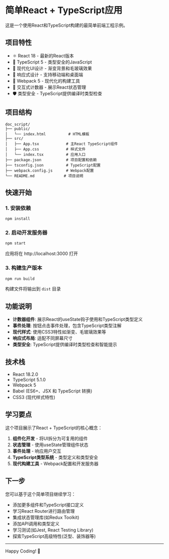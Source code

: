 # 简单React + TypeScript应用

这是一个使用React和TypeScript构建的最简单前端工程示例。

## 项目特性

- ⚛️ React 18 - 最新的React版本
- 🔷 TypeScript 5 - 类型安全的JavaScript
- 🎨 现代化UI设计 - 渐变背景和毛玻璃效果
- 📱 响应式设计 - 支持移动端和桌面端
- 🔧 Webpack 5 - 现代化的构建工具
- 🎯 交互式计数器 - 展示React状态管理
- 🛡️ 类型安全 - TypeScript提供编译时类型检查

## 项目结构

```
doc_script/
├── public/
│   └── index.html          # HTML模板
├── src/
│   ├── App.tsx            # 主React TypeScript组件
│   ├── App.css            # 样式文件
│   └── index.tsx          # 应用入口
├── package.json           # 项目配置和依赖
├── tsconfig.json          # TypeScript配置
├── webpack.config.js      # Webpack配置
└── README.md             # 项目说明
```

## 快速开始

### 1. 安装依赖

```bash
npm install
```

### 2. 启动开发服务器

```bash
npm start
```

应用将在 http://localhost:3000 打开

### 3. 构建生产版本

```bash
npm run build
```

构建文件将输出到 `dist` 目录

## 功能说明

- **计数器组件**: 展示React的useState钩子使用和TypeScript类型定义
- **事件处理**: 按钮点击事件处理，包含TypeScript类型注解
- **现代样式**: 使用CSS3特性如渐变、毛玻璃效果等
- **响应式布局**: 适配不同屏幕尺寸
- **类型安全**: TypeScript提供编译时类型检查和智能提示

## 技术栈

- React 18.2.0
- TypeScript 5.1.0
- Webpack 5
- Babel (ES6+、JSX 和 TypeScript 转换)
- CSS3 (现代样式特性)

## 学习要点

这个项目展示了React + TypeScript的核心概念：

1. **组件化开发** - 将UI拆分为可复用的组件
2. **状态管理** - 使用useState管理组件状态
3. **事件处理** - 响应用户交互
4. **TypeScript类型系统** - 类型定义和类型安全
5. **现代构建工具** - Webpack配置和开发服务器

## 下一步

您可以基于这个简单项目继续学习：

- 添加更多组件和TypeScript接口定义
- 学习React Router进行路由管理
- 集成状态管理库(如Redux Toolkit)
- 添加API调用和类型定义
- 学习测试(如Jest, React Testing Library)
- 探索TypeScript高级特性(泛型、装饰器等)

---

Happy Coding! 🚀
